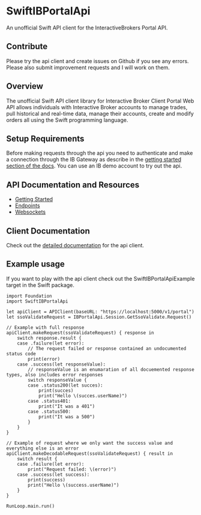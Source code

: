 # SwiftIBPortalApi

An unofficial Swift API client for the InteractiveBrokers Portal API.

## Contribute

Please try the api client and create issues on Github if you see any errors. Please also submit improvement requests and I will work on them.

## Overview

The unofficial Swift API client library for Interactive Broker Client Portal Web API allows individuals with Interactive Broker accounts to manage trades, pull historical and real-time data, manage their accounts, create and modify orders all using the Swift programming language.

## Setup Requirements

Before making requests through the api you need to authenticate and make a connection through the IB Gateway as describe in the [getting started section of the docs](https://interactivebrokers.github.io/cpwebapi/). You can use an IB demo account to try out the api.

## API Documentation and Resources

- [Getting Started](https://interactivebrokers.github.io/cpwebapi/index.html#login)
- [Endpoints](https://interactivebrokers.com/api/doc.html)
- [Websockets](https://interactivebrokers.github.io/cpwebapi/RealtimeSubscription.html)

## Client Documentation

Check out the [detailed documentation](/Sources/SwiftIBPortalApi/Swagger3CorrectedGenerated/README.md) for the api client.

## Example usage

If you want to play with the api client check out the SwiftIBPortalApiExample target in the Swift package.

```
import Foundation
import SwiftIBPortalApi

let apiClient = APIClient(baseURL: "https://localhost:5000/v1/portal")
let ssoValidateRequest = IBPortalApi.Session.GetSsoValidate.Request()

// Example with full response
apiClient.makeRequest(ssoValidateRequest) { response in
    switch response.result {
    case .failure(let error):
        // The request failed or response contained an undocumented status code
        print(error)
    case .success(let responseValue):
        // responseValue is an enumaration of all docuemented response types, also includes error responses
        switch responseValue {
        case .status200(let succes):
            print(succes)
            print("Hello \(succes.userName)")
        case .status401:
            print("It was a 401")
        case .status500:
            print("It was a 500")
        }
    }
}

// Example of request where we only want the success value and everything else is an error
apiClient.makeDecodableRequest(ssoValidateRequest) { result in
    switch result {
    case .failure(let error):
        print("Request failed: \(error)")
    case .success(let success):
        print(success)
        print("Hello \(success.userName)")
    }
}

RunLoop.main.run()
```
